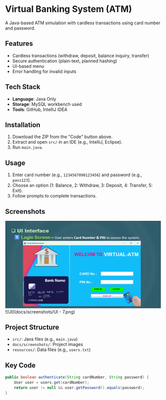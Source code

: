 # Virtual Banking System (ATM)

A Java-based ATM simulation with cardless transactions using card number and password.

## Features
- Cardless transactions (withdraw, deposit, balance inquiry, transfer)
- Secure authentication (plain-text, planned hashing)
- UI-based menu
- Error handling for invalid inputs

## Tech Stack
- **Language**: Java Only
- **Storage**: MySQL workbench used
- **Tools**: GitHub, IntelliJ IDEA

## Installation
1. Download the ZIP from the "Code" button above.
2. Extract and open `src/` in an IDE (e.g., IntelliJ, Eclipse).
3. Run `main.java`.

## Usage
1. Enter card number (e.g., `1234567890123456`) and password (e.g., `pass123`).
2. Choose an option (1: Balance, 2: Withdraw, 3: Deposit, 4: Transfer, 5: Exit).
3. Follow prompts to complete transactions.

## Screenshots
![UI](docs/screenshots/UI-1.png)
![UI](docs/screenshots/UI - 7.png)

## Project Structure
- `src/`: Java files (e.g., `main.java`)
- `docs/screenshots/`: Project images
- `resources/`: Data files (e.g., `users.txt`)

## Key Code
```java
public boolean authenticate(String cardNumber, String password) {
    User user = users.get(cardNumber);
    return user != null && user.getPassword().equals(password);
}
